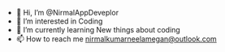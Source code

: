 - 👋 Hi, I’m @NirmalAppDeveplor
- 👀 I’m interested in Coding
- 🌱 I’m currently learning New things about coding 
- 📫 How to reach me nirmalkumarneelamegan@outlook.com

<!---
NirmalAppDeveplor/NirmalAppDeveplor is a ✨ special ✨ repository because its `README.md` (this file) appears on your GitHub profile.
You can click the Preview link to take a look at your changes.
--->
